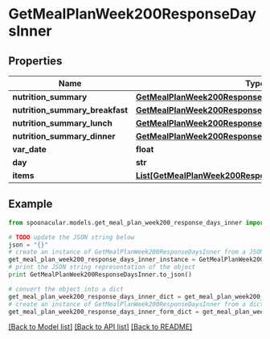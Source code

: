 # GetMealPlanWeek200ResponseDaysInner


## Properties

Name | Type | Description | Notes
------------ | ------------- | ------------- | -------------
**nutrition_summary** | [**GetMealPlanWeek200ResponseDaysInnerNutritionSummary**](GetMealPlanWeek200ResponseDaysInnerNutritionSummary.md) |  | [optional] 
**nutrition_summary_breakfast** | [**GetMealPlanWeek200ResponseDaysInnerNutritionSummary**](GetMealPlanWeek200ResponseDaysInnerNutritionSummary.md) |  | [optional] 
**nutrition_summary_lunch** | [**GetMealPlanWeek200ResponseDaysInnerNutritionSummary**](GetMealPlanWeek200ResponseDaysInnerNutritionSummary.md) |  | [optional] 
**nutrition_summary_dinner** | [**GetMealPlanWeek200ResponseDaysInnerNutritionSummary**](GetMealPlanWeek200ResponseDaysInnerNutritionSummary.md) |  | [optional] 
**var_date** | **float** |  | 
**day** | **str** |  | 
**items** | [**List[GetMealPlanWeek200ResponseDaysInnerItemsInner]**](GetMealPlanWeek200ResponseDaysInnerItemsInner.md) |  | [optional] 

## Example

```python
from spoonacular.models.get_meal_plan_week200_response_days_inner import GetMealPlanWeek200ResponseDaysInner

# TODO update the JSON string below
json = "{}"
# create an instance of GetMealPlanWeek200ResponseDaysInner from a JSON string
get_meal_plan_week200_response_days_inner_instance = GetMealPlanWeek200ResponseDaysInner.from_json(json)
# print the JSON string representation of the object
print GetMealPlanWeek200ResponseDaysInner.to_json()

# convert the object into a dict
get_meal_plan_week200_response_days_inner_dict = get_meal_plan_week200_response_days_inner_instance.to_dict()
# create an instance of GetMealPlanWeek200ResponseDaysInner from a dict
get_meal_plan_week200_response_days_inner_form_dict = get_meal_plan_week200_response_days_inner.from_dict(get_meal_plan_week200_response_days_inner_dict)
```
[[Back to Model list]](../README.md#documentation-for-models) [[Back to API list]](../README.md#documentation-for-api-endpoints) [[Back to README]](../README.md)



